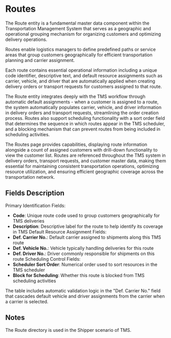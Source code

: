 # Routes

The Route entity is a fundamental master data component within the Transportation Management System that serves as a geographic and operational grouping mechanism for organizing customers and optimizing delivery operations.

Routes enable logistics managers to define predefined paths or service areas that group customers geographically for efficient transportation planning and carrier assignment.

Each route contains essential operational information including a unique code identifier, descriptive text, and default resource assignments such as carrier, vehicle, and driver that are automatically applied when creating delivery orders or transport requests for customers assigned to that route.

The Route entity integrates deeply with the TMS workflow through automatic default assignments - when a customer is assigned to a route, the system automatically populates carrier, vehicle, and driver information in delivery orders and transport requests, streamlining the order creation process.
Routes also support scheduling functionality with a sort order field that determines the sequence in which routes appear in the TMS scheduler, and a blocking mechanism that can prevent routes from being included in scheduling activities.

The Routes page provides capabilities, displaying route information alongside a count of assigned customers with drill-down functionality to view the customer list. Routes are referenced throughout the TMS system in delivery orders, transport requests, and customer master data, making them essential for maintaining consistent transportation operations, optimizing resource utilization, and ensuring efficient geographic coverage across the transportation network.

## Fields Description

Primary Identification Fields:

- **Code**: Unique route code used to group customers geographically for TMS deliveries
- **Description**: Descriptive label for the route to help identify its coverage in TMS
Default Resource Assignment Fields:
- **Def. Carrier No.**: Default carrier assigned to shipments along this TMS route
- **Def. Vehicle No.**: Vehicle typically handling deliveries for this route
- **Def. Driver No.**: Driver commonly responsible for shipments on this route
Scheduling Control Fields:
- **Scheduler Sort Order**: Numerical order used to sort resources in the TMS scheduler
- **Block for Scheduling**: Whether this route is blocked from TMS scheduling activities

The table includes automatic validation logic in the "Def. Carrier No." field that cascades default vehicle and driver assignments from the carrier when a carrier is selected.

## Notes

The Route directory is used in the Shipper scenario of TMS.
